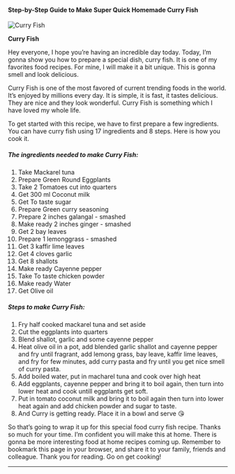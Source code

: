             

#### Step-by-Step Guide to Make Super Quick Homemade Curry Fish

![Curry Fish](https://img-global.cpcdn.com/recipes/256fe6fca35562fd/751x532cq70/curry-fish-recipe-main-photo.jpg)

**Curry Fish**

Hey everyone, I hope you’re having an incredible day today. Today, I’m gonna show you how to prepare a special dish, curry fish. It is one of my favorites food recipes. For mine, I will make it a bit unique. This is gonna smell and look delicious.

Curry Fish is one of the most favored of current trending foods in the world. It’s enjoyed by millions every day. It is simple, it is fast, it tastes delicious. They are nice and they look wonderful. Curry Fish is something which I have loved my whole life.

To get started with this recipe, we have to first prepare a few ingredients. You can have curry fish using 17 ingredients and 8 steps. Here is how you cook it.

##### The ingredients needed to make Curry Fish:

1.  Take Mackarel tuna
2.  Prepare Green Round Eggplants
3.  Take 2 Tomatoes cut into quarters
4.  Get 300 ml Coconut milk
5.  Get To taste sugar
6.  Prepare Green curry seasoning
7.  Prepare 2 inches galangal - smashed
8.  Make ready 2 inches ginger - smashed
9.  Get 2 bay leaves
10.  Prepare 1 lemonggrass - smashed
11.  Get 3 kaffir lime leaves
12.  Get 4 cloves garlic
13.  Get 8 shallots
14.  Make ready Cayenne pepper
15.  Take To taste chicken powder
16.  Make ready Water
17.  Get Olive oil

##### Steps to make Curry Fish:

1.  Fry half cooked mackarel tuna and set aside
2.  Cut the eggplants into quarters
3.  Blend shallot, garlic and some cayenne pepper
4.  Heat olive oil in a pot, add blended garlic shallot and cayenne pepper and fry until fragrant, add lemong grass, bay leave, kaffir lime leaves, and fry for few minutes, add curry pasta and fry until you get nice smell of curry pasta.
5.  Add boiled water, put in macharel tuna and cook over high heat
6.  Add eggplants, cayenne pepper and bring it to boil again, then turn into lower heat and cook untill eggplants get soft.
7.  Put in tomato coconut milk and bring it to boil again then turn into lower heat again and add chicken powder and sugar to taste.
8.  And Curry is getting ready. Place it in a bowl and serve 😘

So that’s going to wrap it up for this special food curry fish recipe. Thanks so much for your time. I’m confident you will make this at home. There is gonna be more interesting food at home recipes coming up. Remember to bookmark this page in your browser, and share it to your family, friends and colleague. Thank you for reading. Go on get cooking!

* * *